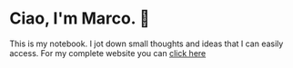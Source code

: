 # Ciao, I'm Marco. 👋

This is my notebook. I jot down small thoughts and ideas that I can easily access. For my complete website you can [click
here](https://marcocaldera.com)
